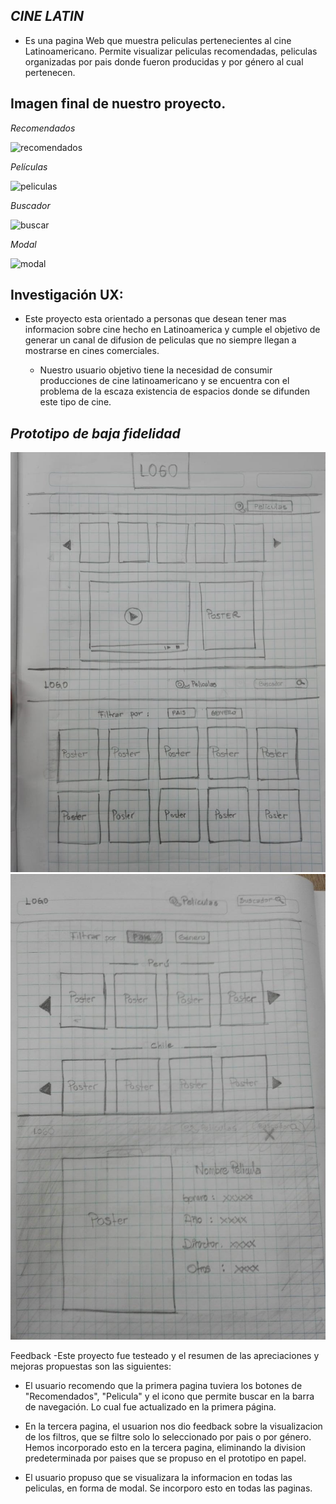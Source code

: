 ## *CINE LATIN*

 - Es una pagina Web que muestra peliculas pertenecientes al cine
   Latinoamericano. Permite visualizar peliculas
   recomendadas, peliculas organizadas por pais donde fueron producidas
   y por género al cual pertenecen.

## Imagen final de nuestro proyecto.

*Recomendados*
<!-- <img src="src/img/recomendados.png" alt="recomendados" /> -->
![recomendados](https://user-images.githubusercontent.com/51327685/68559753-22e87600-040c-11ea-9829-91d9bd7326dc.PNG)

*Películas*
<!-- <img src="src/img/peliculas.png" alt="peliculas" /> -->
![peliculas](https://user-images.githubusercontent.com/51327685/68559756-254ad000-040c-11ea-8b09-91f39cacb62f.PNG)

*Buscador*
<!-- <img src="src/img/buscar.png" alt="buscador" /> -->
![buscar](https://user-images.githubusercontent.com/51327685/68559759-27ad2a00-040c-11ea-8bc5-ea0e579bbb66.PNG)

*Modal*
<!-- <img src="src/img/modal.png" alt="modal"/> -->
![modal](https://user-images.githubusercontent.com/51327685/68559761-2aa81a80-040c-11ea-9cc6-1f81360954b2.PNG)

## Investigación UX:
  - Este proyecto esta orientado a personas que desean tener mas informacion sobre cine hecho en Latinoamerica y cumple el objetivo de generar un canal de difusion de peliculas que no siempre llegan a mostrarse en cines comerciales.
  
    - Nuestro usuario objetivo tiene la necesidad de consumir producciones de cine latinoamericano y se encuentra con el problema de la escaza existencia de espacios donde se difunden este tipo de cine.
    

## *Prototipo de baja fidelidad*

<img src="src/img/1.jpeg" alt="prototipo 1"/>

<img src="src/img/2.jpeg" alt="prototipo 2"/>

Feedback 
-Este proyecto fue testeado y el resumen de las apreciaciones y mejoras propuestas son las siguientes:

- El usuario recomendo que la primera pagina tuviera los botones de "Recomendados", "Pelicula" y el icono que permite buscar en la barra de navegación. 
Lo cual fue actualizado en la primera página.

- En la tercera pagina, el usuarion nos dio feedback sobre la visualizacion de los filtros, que se filtre solo lo seleccionado por pais o por género.
Hemos incorporado esto en la tercera pagina, eliminando la division predeterminada por paises que se propuso en el prototipo en papel.

- El usuario propuso que se visualizara la informacion en todas las peliculas, en forma de modal. 
Se incorporo esto en todas las paginas.